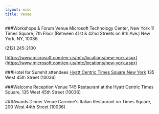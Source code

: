 ```yaml
---
layout: misc
title: Venue
---
```


###Workshops & Forum Venue
Microsoft Technology Center, New York
11 Times Square, 7th Floor
(Between 41st & 42nd Streets on 8th Ave.)
New York, NY, 10036

(212) 245-2100

[https://www.microsoft.com/en-us/mtc/locations/new-york.aspx](https://www.microsoft.com/en-us/mtc/locations/new-york.aspx)

###Hotel for Summit attendees 
[Hyatt Centric Times Square New York](https://timessquare.centric.hyatt.com/en/hotel/home.html)
135 West 45th Street (10036)

###Welcome Reception Venue
T45 Restaurant at the Hyatt Centric Times Square, 135 West 45th Street (10036)

###Awards Dinner Venue
Carmine's Italian Restaurant on Times Square, 200 West 44th Street (10036)

